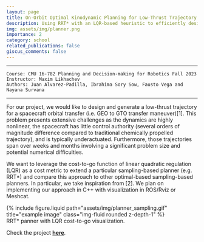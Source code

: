 ```yaml
---
layout: page
title: On-Orbit Optimal Kinodynamic Planning for Low-Thrust Trajectory Maneuvers
description: Using RRT* with an LQR-based heuristic to efficiently design low-thrust spacecraft trajectories, addressing nonlinear dynamics and long-duration maneuvers.
img: assets/img/planner.png
importance: 2
category: school
related_publications: false
giscus_comments: false
---
```


---
    Course: CMU 16-782 Planning and Decision-making for Robotics Fall 2023
    Instructor: Maxim Likhachev
    Authors: Juan Alvarez-Padilla, Ibrahima Sory Sow, Fausto Vega and Nayana Survana

---

For our project, we would like to design and generate a low-thrust trajectory for a spacecraft orbital transfer (i.e. GEO to GTO transfer maneuver)[1]. This problem presents extensive challenges as the dynamics are highly nonlinear, the spacecraft has little control authority (several orders of magnitude difference compared to traditional chemically propelled trajectory), and is typically underactuated. Furthermore, those trajectories span over weeks and months involving a significant problem size and potential numerical difficulties.

We want to leverage the cost-to-go function of linear quadratic regulation (LQR) as a cost metric to extend a particular sampling-based planner (e.g. RRT*) and compare this approach to other optimal-based sampling-based planners. In particular, we take inspiration from [2]. We plan on implementing our approach in C++ with visualization in ROS/Rviz or Meshcat.

<div class="row justify-content-sm-center">
    <div class="col-sm-4 mt-3 mt-md-0">
        {% include figure.liquid path="assets/img/planner_sampling.gif" title="example image" class="img-fluid rounded z-depth-1" %}
    </div>
</div>
<div class="caption">
    RRT* panner with LQR cost-to-go visualization.
</div>

Check the project **[here](https://github.com/jrapudg/OptimalSamplingLowThrust)**.